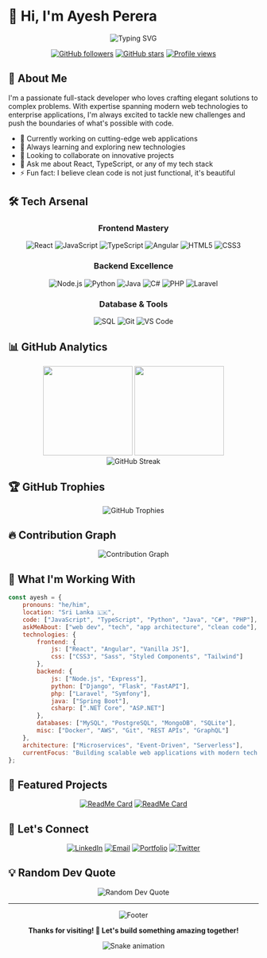 # 👋 Hi, I'm Ayesh Perera

<div align="center">
  <img src="https://readme-typing-svg.herokuapp.com?font=Fira+Code&size=30&duration=3000&pause=1000&color=36BCF7&center=true&vCenter=true&width=600&lines=Full+Stack+Developer;Problem+Solver;Code+Enthusiast;Always+Learning" alt="Typing SVG" />
</div>

<div align="center">
  
  [![GitHub followers](https://img.shields.io/github/followers/Ayesh2929?style=social)](https://github.com/Ayesh2929)
  [![GitHub stars](https://img.shields.io/github/stars/Ayesh2929?style=social)](https://github.com/Ayesh2929)
  [![Profile views](https://komarev.com/ghpvc/?username=Ayesh2929&color=brightgreen&style=flat-square)](https://github.com/Ayesh2929)
  
</div>

## 🚀 About Me

I'm a passionate full-stack developer who loves crafting elegant solutions to complex problems. With expertise spanning modern web technologies to enterprise applications, I'm always excited to tackle new challenges and push the boundaries of what's possible with code.

- 🔭 Currently working on cutting-edge web applications
- 🌱 Always learning and exploring new technologies
- 👯 Looking to collaborate on innovative projects
- 💬 Ask me about React, TypeScript, or any of my tech stack
- ⚡ Fun fact: I believe clean code is not just functional, it's beautiful

## 🛠️ Tech Arsenal

<div align="center">

### Frontend Mastery
![React](https://img.shields.io/badge/React-20232A?style=for-the-badge&logo=react&logoColor=61DAFB)
![JavaScript](https://img.shields.io/badge/JavaScript-F7DF1E?style=for-the-badge&logo=javascript&logoColor=black)
![TypeScript](https://img.shields.io/badge/TypeScript-007ACC?style=for-the-badge&logo=typescript&logoColor=white)
![Angular](https://img.shields.io/badge/Angular-DD0031?style=for-the-badge&logo=angular&logoColor=white)
![HTML5](https://img.shields.io/badge/HTML5-E34F26?style=for-the-badge&logo=html5&logoColor=white)
![CSS3](https://img.shields.io/badge/CSS3-1572B6?style=for-the-badge&logo=css3&logoColor=white)

### Backend Excellence
![Node.js](https://img.shields.io/badge/Node.js-43853D?style=for-the-badge&logo=node.js&logoColor=white)
![Python](https://img.shields.io/badge/Python-3776AB?style=for-the-badge&logo=python&logoColor=white)
![Java](https://img.shields.io/badge/Java-ED8B00?style=for-the-badge&logo=openjdk&logoColor=white)
![C#](https://img.shields.io/badge/C%23-239120?style=for-the-badge&logo=c-sharp&logoColor=white)
![PHP](https://img.shields.io/badge/PHP-777BB4?style=for-the-badge&logo=php&logoColor=white)
![Laravel](https://img.shields.io/badge/Laravel-FF2D20?style=for-the-badge&logo=laravel&logoColor=white)

### Database & Tools
![SQL](https://img.shields.io/badge/SQL-4479A1?style=for-the-badge&logo=mysql&logoColor=white)
![Git](https://img.shields.io/badge/Git-F05032?style=for-the-badge&logo=git&logoColor=white)
![VS Code](https://img.shields.io/badge/VS_Code-007ACC?style=for-the-badge&logo=visual-studio-code&logoColor=white)

</div>

## 📊 GitHub Analytics

<div align="center">
  <img height="180em" src="https://github-readme-stats.vercel.app/api?username=Ayesh2929&show_icons=true&theme=tokyonight&hide_border=true&count_private=true"/>
  <img height="180em" src="https://github-readme-stats.vercel.app/api/top-langs/?username=Ayesh2929&layout=compact&theme=tokyonight&hide_border=true"/>
</div>

<div align="center">
  <img src="https://github-readme-streak-stats.herokuapp.com/?user=Ayesh2929&theme=tokyonight&hide_border=true" alt="GitHub Streak"/>
</div>

## 🏆 GitHub Trophies
<div align="center">
  <img src="https://github-profile-trophy.vercel.app/?username=Ayesh2929&theme=tokyonight&no-frame=true&no-bg=false&margin-w=4&row=1" alt="GitHub Trophies"/>
</div>

## 🔥 Contribution Graph
<div align="center">
  <img src="https://github-readme-activity-graph.vercel.app/graph?username=Ayesh2929&theme=tokyo-night&hide_border=true" alt="Contribution Graph"/>
</div>

## 💼 What I'm Working With

```javascript
const ayesh = {
    pronouns: "he/him",
    location: "Sri Lanka 🇱🇰",
    code: ["JavaScript", "TypeScript", "Python", "Java", "C#", "PHP"],
    askMeAbout: ["web dev", "tech", "app architecture", "clean code"],
    technologies: {
        frontend: {
            js: ["React", "Angular", "Vanilla JS"],
            css: ["CSS3", "Sass", "Styled Components", "Tailwind"]
        },
        backend: {
            js: ["Node.js", "Express"],
            python: ["Django", "Flask", "FastAPI"],
            php: ["Laravel", "Symfony"],
            java: ["Spring Boot"],
            csharp: [".NET Core", "ASP.NET"]
        },
        databases: ["MySQL", "PostgreSQL", "MongoDB", "SQLite"],
        misc: ["Docker", "AWS", "Git", "REST APIs", "GraphQL"]
    },
    architecture: ["Microservices", "Event-Driven", "Serverless"],
    currentFocus: "Building scalable web applications with modern tech stacks"
};
```

## 🌟 Featured Projects

<div align="center">
  
  [![ReadMe Card](https://github-readme-stats.vercel.app/api/pin/?username=Ayesh2929&repo=ToDo&theme=tokyonight&hide_border=true)](https://github.com/Ayesh2929/ToDo)
  [![ReadMe Card](https://github-readme-stats.vercel.app/api/pin/?username=Ayesh2929&repo=another-project&theme=tokyonight&hide_border=true)](https://github.com/Ayesh2929/another-project)
  
</div>

## 🤝 Let's Connect

<div align="center">
  
  [![LinkedIn](https://img.shields.io/badge/LinkedIn-0077B5?style=for-the-badge&logo=linkedin&logoColor=white)](https://linkedin.com/in/your-linkedin)
  [![Email](https://img.shields.io/badge/Email-D14836?style=for-the-badge&logo=gmail&logoColor=white)](mailto:your-email@example.com)
  [![Portfolio](https://img.shields.io/badge/Portfolio-FF5722?style=for-the-badge&logo=google-chrome&logoColor=white)](https://your-portfolio.com)
  [![Twitter](https://img.shields.io/badge/Twitter-1DA1F2?style=for-the-badge&logo=twitter&logoColor=white)](https://twitter.com/your-handle)
  
</div>

## 💡 Random Dev Quote

<div align="center">
  <img src="https://quotes-github-readme.vercel.app/api?type=horizontal&theme=tokyonight" alt="Random Dev Quote"/>
</div>

---

<div align="center">
  <img src="https://capsule-render.vercel.app/api?type=waving&color=gradient&height=100&section=footer" alt="Footer"/>
  
  **Thanks for visiting! 🚀 Let's build something amazing together!**
  
  ![Snake animation](https://github.com/Ayesh2929/Ayesh2929/blob/output/github-contribution-grid-snake.svg)
  
</div>
